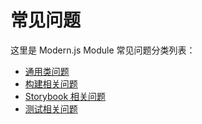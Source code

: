 # 常见问题

这里是 Modern.js Module 常见问题分类列表：

- [通用类问题](./basic.mdx)
- [构建相关问题](./build.mdx)
- [Storybook 相关问题](./storybook.mdx)
- [测试相关问题](./test.mdx)

